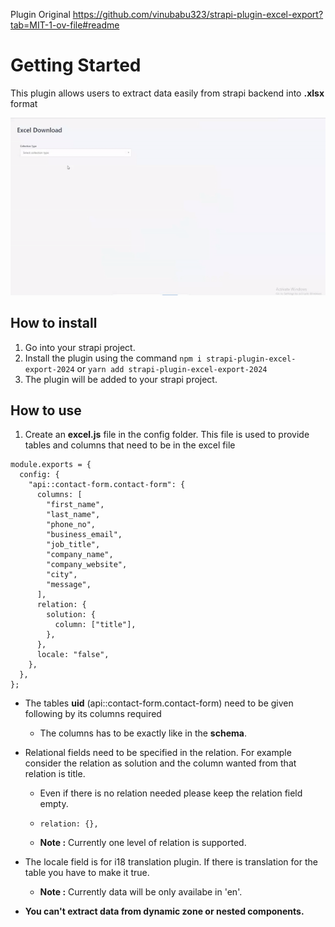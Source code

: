 <!-- # Excel Export

This plugin allows users to generate and download excel files directly from their strapi application, streamlining data management and analysis. With intuitive configuration options, users can define the data to be included in the excel file.The plugin is designed to be user-friendly, offering a seamless experience for both developers and end-users. -->

Plugin Original
https://github.com/vinubabu323/strapi-plugin-excel-export?tab=MIT-1-ov-file#readme

# Getting Started

This plugin allows users to extract data easily from strapi backend into **.xlsx** format

![Multi-Select Video](./screenshots/working.gif)

## How to install

1.  Go into your strapi project.
2.  Install the plugin using the command `npm i strapi-plugin-excel-export-2024` or `yarn add strapi-plugin-excel-export-2024`
3.  The plugin will be added to your strapi project.

## How to use

1.  Create an **excel.js** file in the config folder. This file is used to provide tables and columns that need to be in the excel file

```
module.exports = {
  config: {
    "api::contact-form.contact-form": {
      columns: [
        "first_name",
        "last_name",
        "phone_no",
        "business_email",
        "job_title",
        "company_name",
        "company_website",
        "city",
        "message",
      ],
      relation: {
        solution: {
          column: ["title"],
        },
      },
      locale: "false",
    },
  },
};
```

- The tables **uid** (api::contact-form.contact-form) need to be given following by its columns required
  - The columns has to be exactly like in the **schema**.
- Relational fields need to be specified in the relation. For example consider the relation as solution and the column wanted from that relation is title.

  - Even if there is no relation needed please keep the relation field empty.

  - `relation: {},`

  - **Note :** Currently one level of relation is supported.

- The locale field is for i18 translation plugin. If there is translation for the table you have to make it true.

  - **Note :** Currently data will be only availabe in 'en'.

- **You can't extract data from dynamic zone or nested components.**
